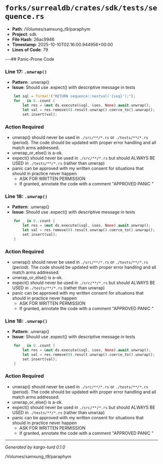 # `forks/surrealdb/crates/sdk/tests/sequence.rs`

- **Path**: /Volumes/samsung_t9/paraphym
- **Project**: sdk
- **File Hash**: 26ac9946  
- **Timestamp**: 2025-10-10T02:16:00.944956+00:00  
- **Lines of Code**: 79

---## Panic-Prone Code


### Line 17: `.unwrap()`

- **Pattern**: .unwrap()
- **Issue**: Should use .expect() with descriptive message in tests

```rust
	let sql = format!("RETURN sequence::nextval('{seq}');");
	for _ in 0..count {
		let res = &mut ds.execute(&sql, &ses, None).await.unwrap();
		let val = res.remove(0).result.unwrap().coerce_to().unwrap();
		set.insert(val);
```

### Action Required

- unwrap() should never be used in `./src/**/*.rs` or `./tests/**/*.rs` (period). The code should be updated with proper error handling and all match arms addressed.
- unwrap_or_else() is a-ok. 
- expect() should never be used in `./src/**/*.rs` but should ALWAYS BE USED in `./tests/**/*.rs` (rather than unwrap)
- panic can be approved with my written consent for situations that should in practice never happen  
  - ASK FOR WRITTEN PERMISSION
  - If granted, annotate the code with a comment "APPROVED PANIC "


### Line 18: `.unwrap()`

- **Pattern**: .unwrap()
- **Issue**: Should use .expect() with descriptive message in tests

```rust
	for _ in 0..count {
		let res = &mut ds.execute(&sql, &ses, None).await.unwrap();
		let val = res.remove(0).result.unwrap().coerce_to().unwrap();
		set.insert(val);
	}
```

### Action Required

- unwrap() should never be used in `./src/**/*.rs` or `./tests/**/*.rs` (period). The code should be updated with proper error handling and all match arms addressed.
- unwrap_or_else() is a-ok. 
- expect() should never be used in `./src/**/*.rs` but should ALWAYS BE USED in `./tests/**/*.rs` (rather than unwrap)
- panic can be approved with my written consent for situations that should in practice never happen  
  - ASK FOR WRITTEN PERMISSION
  - If granted, annotate the code with a comment "APPROVED PANIC "


### Line 18: `.unwrap()`

- **Pattern**: .unwrap()
- **Issue**: Should use .expect() with descriptive message in tests

```rust
	for _ in 0..count {
		let res = &mut ds.execute(&sql, &ses, None).await.unwrap();
		let val = res.remove(0).result.unwrap().coerce_to().unwrap();
		set.insert(val);
	}
```

### Action Required

- unwrap() should never be used in `./src/**/*.rs` or `./tests/**/*.rs` (period). The code should be updated with proper error handling and all match arms addressed.
- unwrap_or_else() is a-ok. 
- expect() should never be used in `./src/**/*.rs` but should ALWAYS BE USED in `./tests/**/*.rs` (rather than unwrap)
- panic can be approved with my written consent for situations that should in practice never happen  
  - ASK FOR WRITTEN PERMISSION
  - If granted, annotate the code with a comment "APPROVED PANIC "

---

*Generated by kargo-turd 0.1.0*

/Volumes/samsung_t9/paraphym